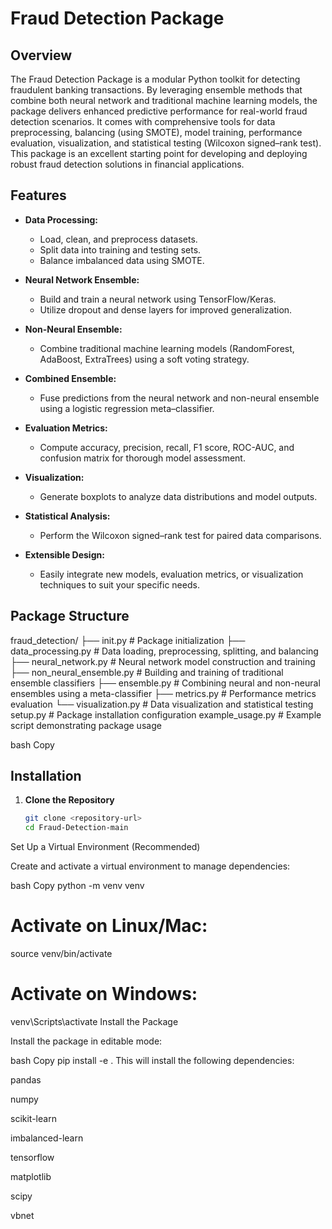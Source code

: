# Fraud Detection Package

## Overview

The Fraud Detection Package is a modular Python toolkit for detecting fraudulent banking transactions. By leveraging ensemble methods that combine both neural network and traditional machine learning models, the package delivers enhanced predictive performance for real-world fraud detection scenarios. It comes with comprehensive tools for data preprocessing, balancing (using SMOTE), model training, performance evaluation, visualization, and statistical testing (Wilcoxon signed–rank test). This package is an excellent starting point for developing and deploying robust fraud detection solutions in financial applications.

## Features

- **Data Processing:** 
  - Load, clean, and preprocess datasets.
  - Split data into training and testing sets.
  - Balance imbalanced data using SMOTE.

- **Neural Network Ensemble:**
  - Build and train a neural network using TensorFlow/Keras.
  - Utilize dropout and dense layers for improved generalization.

- **Non-Neural Ensemble:**
  - Combine traditional machine learning models (RandomForest, AdaBoost, ExtraTrees) using a soft voting strategy.

- **Combined Ensemble:**
  - Fuse predictions from the neural network and non-neural ensemble using a logistic regression meta–classifier.

- **Evaluation Metrics:**
  - Compute accuracy, precision, recall, F1 score, ROC-AUC, and confusion matrix for thorough model assessment.

- **Visualization:**
  - Generate boxplots to analyze data distributions and model outputs.

- **Statistical Analysis:**
  - Perform the Wilcoxon signed–rank test for paired data comparisons.

- **Extensible Design:**
  - Easily integrate new models, evaluation metrics, or visualization techniques to suit your specific needs.

## Package Structure

fraud_detection/ ├── init.py # Package initialization ├── data_processing.py # Data loading, preprocessing, splitting, and balancing ├── neural_network.py # Neural network model construction and training ├── non_neural_ensemble.py # Building and training of traditional ensemble classifiers ├── ensemble.py # Combining neural and non-neural ensembles using a meta-classifier ├── metrics.py # Performance metrics evaluation └── visualization.py # Data visualization and statistical testing setup.py # Package installation configuration example_usage.py # Example script demonstrating package usage

bash
Copy

## Installation

1. **Clone the Repository**

   ```bash
   git clone <repository-url>
   cd Fraud-Detection-main
Set Up a Virtual Environment (Recommended)

Create and activate a virtual environment to manage dependencies:

bash
Copy
python -m venv venv
# Activate on Linux/Mac:
source venv/bin/activate
# Activate on Windows:
venv\Scripts\activate
Install the Package

Install the package in editable mode:

bash
Copy
pip install -e .
This will install the following dependencies:

pandas

numpy

scikit-learn

imbalanced-learn

tensorflow

matplotlib

scipy

vbnet

